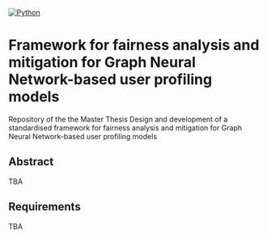 [![Python](https://img.shields.io/badge/Python-3.8.10-%233776AB?logo=Python)](https://www.python.org/)

# Framework for fairness analysis and mitigation for Graph Neural Network-based user profiling models
Repository of the the Master Thesis Design and development of a standardised framework for fairness analysis and mitigation for Graph Neural Network-based user profiling models

## Abstract
TBA

## Requirements
TBA
